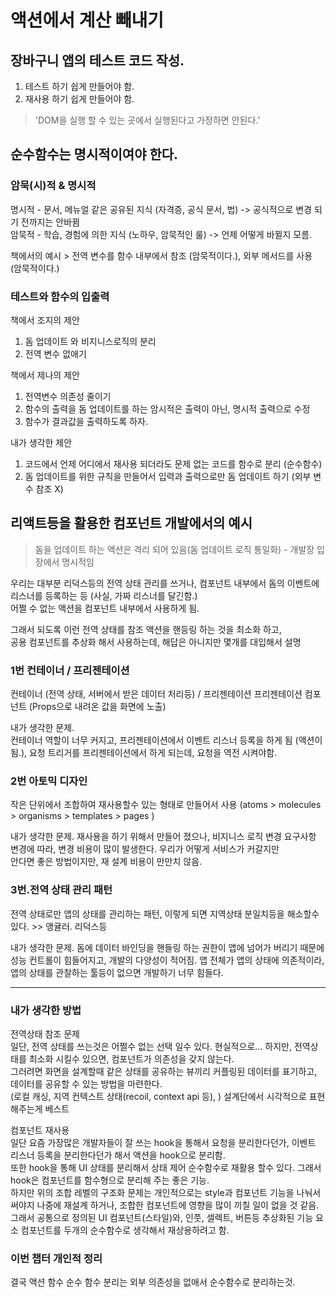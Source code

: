 # 액션에서 계산 빼내기

## 장바구니 앱의 테스트 코드 작성.


1. 테스트 하기 쉽게 만들어야 함.
2. 재사용 하기 쉽게 만들어야 함.


> 'DOM을 실행 할 수 있는 곳에서 실행된다고 가정하면 안된다.' 

## 순수함수는 명시적이여야 한다.

### 암묵(시)적 & 명시적

명시적 - 문서, 메뉴얼 같은 공유된 지식 (자격증, 공식 문서, 법) -> 공식적으로 변경 되기 전까지는 안바뀜   
암묵적 - 학습, 경험에 의한 지식 (노하우, 암묵적인  룰) -> 언제 어떻게 바뀔지 모름.


책에서의 예시 > 전역 변수를 함수 내부에서 참조 (암묵적이다.), 외부 메서드를 사용 (암묵적이다.)

### 테스트와 함수의 입출력

책에서 조지의 제안

1. 돔 업데이트 와 비지니스로직의 분리
2. 전역 변수 없애기

책에서 제나의 제안

1. 전역변수 의존성 줄이기
2. 함수의 출력을 돔 업데이트를 하는 암시적은 출력이 아닌, 명시적 출력으로 수정 
3. 함수가 결과값을 출력하도록 하자.

내가 생각한 제안
1. 코드에서 언제 어디에서 재사용 되더라도 문제 없는 코드를 함수로 분리 (순수함수)
2. 돔 업데이트를 위한 규칙을 만들어서 입력과 출력으로만 돔 업데이트 하기 (외부 변수 참조 X)


## 리액트등을 활용한 컴포넌트 개발에서의 예시

>  돔을 업데이트 하는 액션은 격리 되어 있음(돔 업데이트 로직 통일화) - 개발장 입장에서 명시적임

우리는 대부분 리덕스등의 전역 상태 관리를 쓰거나, 컴포넌트 내부에서 돔의 이벤트에 리스너를 등록하는 등 (사실, 가짜 리스너를 달긴함.)  
어쩔 수 없는 액션을 컴포넌트 내부에서 사용하게 됨.  

그래서 되도록 이런 전역 상태를 참조 액션을 핸등링 하는 것을 최소화 하고,  
공용 컴포넌트를 추상화 해서 사용하는데, 해답은 아니지만 몇개를 대입해서 설명

### 1번 컨테이너 / 프리젠테이션 

컨테이너 (전역 상태, 서버에서 받은 데이터 처리등) / 프리젠테이션 프리젠테이션 컴포넌트 (Props으로 내려온 값을 화면에 노출)

내가 생각한 문제.   
컨테이너 역할이 너무 커지고, 프리젠테이션에서 이벤트 리스너 등록을 하게 됨 (액션이 됨.), 요청 트리거를 프리젠테이션에서 하게 되는데, 요청을 역전 시켜야함.

### 2번 아토믹 디자인

작은 단위에서 조합하여 재사용할수 있는 형태로 만들어서 사용 (atoms > molecules > organisms > templates > pages  )

내가 생각한 문제. 재사용을 하기 위해서 만들어 졌으나, 비지니스 로직 변경 요구사항 변경에 따라, 변경 비용이 많이 발생한다. 우리가 어떻게 서비스가 커갈지만   
안다면 좋은 방법이지만, 재 설계 비용이 만만치 않음.

### 3번.전역 상태 관리 패턴

전역 상태로만 앱의 상태를 관리하는 패턴, 이렇게 되면 지역상태 분일치등을 해소할수 있다. >> 앵귤러. 리덕스등

내가 생각한 문제.
돔에 데이터 바인딩을 핸들링 하는 권한이 앱에 넘어가 버리기 때문에 성능 컨트롤이 힘들어지고, 개발의 다양성이 적어짐. 앱 전체가 앱의 상태에 의존적이라,  
앱의 상태를 관찰하는 툴등이 없으면 개발하기 너무 힘들다.

---
### 내가 생각한 방법

전역상태 참조 문제      
일단, 전역 상태를 쓰는것은 어쩔수 없는 선택 일수 있다. 현실적으로... 하지만, 전역상태를 최소화 시킬수 있으면, 컴포넌트가 의존성을 갖지 않는다.    
그러려면 화면을 설계할때 같은 상태를 공유하는 뷰끼리 커플링된 데이터를 표기하고, 데이터를 공유할 수 있는 방법을 마련한다.   
(로컬 캐싱, 지역 컨텍스트 상태(recoil, context api 등), )
설계단에서 시각적으로 표현해주는게 베스트

컴포넌트 재사용  
일단 요즘 가장많은 개발자들이 잘 쓰는 hook을 통해서 요청을 분리한다던가, 이벤트 리스너 등록을 분리한다던가 해서 액션을 hook으로 분리함.  
또한 hook을 통해 UI 상태를 분리해서 상태 제어 순수함수로 재활용 할수 있다.  그래서 hook은 컴포넌트를 함수형으로 분리해 주는 좋은 기능.  
하지만 위의 조합 레벨의 구조화 문제는 개인적으로는 style과 컴포넌트 기능을 나눠서 써야지 나중에 재설계 하거나, 조합한 컴포넌트에 영향을 많이 끼칠 일이 없을 것 같음.
그래서 공통으로 정의된 UI 컴포넌트(스타일)와, 인풋, 셀렉트, 버튼등 추상화된 기능 요소 컴포넌트를 두개의 순수함수로 생각해서 재상용하려고 함.

### 이번 챕터 개인적 정리

결국 액션 함수 순수 함수 분리는 외부 의존성을 없애서 순수함수로 분리하는것.  


